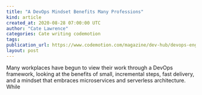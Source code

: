 ```yaml
---
title: "A DevOps Mindset Benefits Many Professions"
kind: article
created_at: 2020-08-28 07:00:00 UTC
author: "Cate Lawrence"
categories: Cate writing codemotion
tags: 
publication_url: https://www.codemotion.com/magazine/dev-hub/devops-engineer/devops-mindset/
layout: post
---
```

Many workplaces have begun to view their work through a DevOps framework, looking at the benefits of small, incremental steps, fast delivery, and a mindset that embraces microservices and serverless architecture. While

